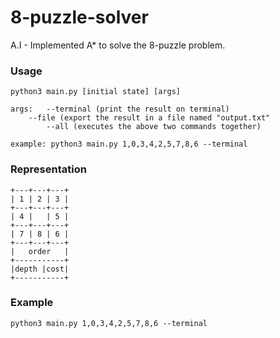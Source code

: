 # 8-puzzle-solver

A.I - Implemented A* to solve the 8-puzzle problem.

### Usage
```
python3 main.py [initial state] [args]

args:	--terminal (print the result on terminal)
	--file (export the result in a file named "output.txt"
        --all (executes the above two commands together)
  
example: python3 main.py 1,0,3,4,2,5,7,8,6 --terminal
```
### Representation
```
+---+---+---+
| 1 | 2 | 3 |
+---+---+---+
| 4 |   | 5 |
+---+---+---+
| 7 | 8 | 6 |
+---+---+---+
|   order   |
+-----------+
|depth |cost|
+-----------+
```

### Example
```
python3 main.py 1,0,3,4,2,5,7,8,6 --terminal
```
